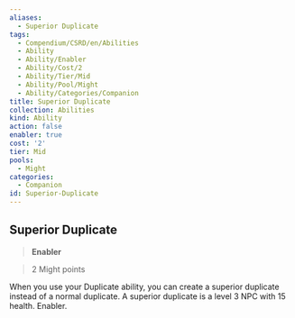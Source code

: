 ```yaml
---
aliases:
  - Superior Duplicate
tags:
  - Compendium/CSRD/en/Abilities
  - Ability
  - Ability/Enabler
  - Ability/Cost/2
  - Ability/Tier/Mid
  - Ability/Pool/Might
  - Ability/Categories/Companion
title: Superior Duplicate
collection: Abilities
kind: Ability
action: false
enabler: true
cost: '2'
tier: Mid
pools:
  - Might
categories:
  - Companion
id: Superior-Duplicate
---
```

## Superior Duplicate    
>**Enabler**    
>2 Might points  
    
When you use your Duplicate ability, you can create a superior duplicate instead of a normal duplicate. A superior duplicate is a level 3 NPC with 15 health. Enabler.
